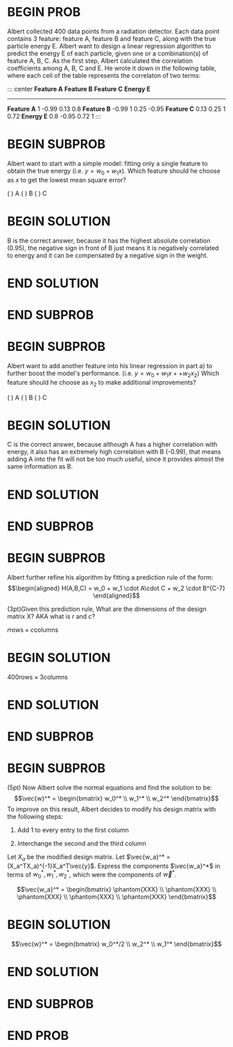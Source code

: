 # BEGIN PROB

Albert collected 400 data points from a radiation detector.
Each data point contains 3 feature: feature A, feature B and feature C,
along with the true particle energy E. Albert want to design a linear
regression algorithm to predict the energy E of each particle, given one
or a combination(s) of feature A, B, C. As the first step, Albert
calculated the correlation coefficients among A, B, C and E. He wrote it
down in the following table, where each cell of the table represents the
correlaton of two terms:

::: center
                  **Feature A**   **Feature B**   **Feature C**   **Energy E**
  --------------- --------------- --------------- --------------- --------------
  **Feature A**   1               -0.99           0.13            0.8
  **Feature B**   -0.99           1               0.25            -0.95
  **Feature C**   0.13            0.25            1               0.72
  **Energy E**    0.8             -0.95           0.72            1
:::

# BEGIN SUBPROB

Albert want to start with a simple model: fitting only a single
feature to obtain the true energy (i.e. $y = w_0+w_1 x$). Which feature
should he choose as $x$ to get the lowest mean square error?

( ) A
( ) B
( ) C

# BEGIN SOLUTION

B is the correct answer, because it has the highest absolute correlation
(0.95), the negative sign in front of B just means it is negatively
correlated to energy and it can be compensated by a negative sign in the
weight.

# END SOLUTION

# END SUBPROB

# BEGIN SUBPROB

Albert want to add another feature into his linear regression in
part a) to further boost the model's performance. (i.e.
$y = w_0+w_1 x + +w_2 x_2$) Which feature should he choose as $x_2$ to
make additional improvements?

( ) A
( ) B
( ) C

# BEGIN SOLUTION

C is the correct answer, because although A has a higher correlation
with energy, it also has an extremely high correlation with B (-0.99),
that means adding A into the fit will not be too much useful, since it
provides almost the same information as B.

# END SOLUTION

# END SUBPROB

# BEGIN SUBPROB

Albert further refine his algorithm by fitting a prediction rule of the
form: $$\begin{aligned}
H(A,B,C) = w_0 + w_1 \cdot A\cdot C + w_2 \cdot B^{C-7}
\end{aligned}$$

(3pt)Given this prediction rule, What are the dimensions of the design
matrix X? AKA what is $r$ and $c$?

$r \text{rows} \times c \text{columns}$

# BEGIN SOLUTION

$400 \text{rows} \times 3 \text{columns}$

# END SOLUTION

# END SUBPROB

# BEGIN SUBPROB

(5pt) Now Albert solve the normal equations and find the solution to be:
$$\vec{w}^* = \begin{bmatrix} w_0^* \\ w_1^* \\ w_2^*  \end{bmatrix}$$
To improve on this result, Albert decides to modify his design matrix
with the following steps:

1.  Add 1 to every entry to the first column

2.  Interchange the second and the third column

Let $X_a$ be the modified design matrix. Let
$\vec{w_a}^* = (X_a^TX_a)^{-1}X_a^T\vec{y}$. Express the components
$\vec{w_a}^*$ in terms of $w_0^*, w_1^*, w_2^*$, which were the
components of $\vec{w}^*$.

$$\vec{w_a}^* = \begin{bmatrix} \phantom{XXX} \\ \phantom{XXX} \\ \phantom{XXX} \\ \phantom{XXX} \\ \phantom{XXX} \end{bmatrix}$$

# BEGIN SOLUTION

$$\vec{w}^* = \begin{bmatrix} w_0^*/2 \\ w_2^* \\ w_1^*  \end{bmatrix}$$

# END SOLUTION

# END SUBPROB

# END PROB